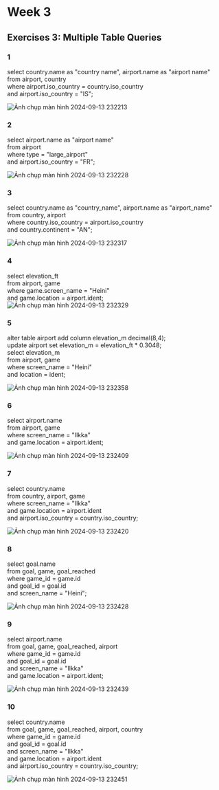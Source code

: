 # Week 3
## Exercises 3: Multiple Table Queries
### 1  
select country.name as "country name", airport.name as "airport name"  
from airport, country  
where airport.iso_country = country.iso_country  
and airport.iso_country = "IS";

![Ảnh chụp màn hình 2024-09-13 232213](https://github.com/user-attachments/assets/dd2ea10c-07b5-4834-97fd-915f3ae12773)

### 2   
select airport.name as "airport name"  
from airport  
where type = "large_airport"  
and airport.iso_country = "FR";

![Ảnh chụp màn hình 2024-09-13 232228](https://github.com/user-attachments/assets/71d0a9d3-6d53-4960-bcf5-57398af03213)

### 3  
select country.name as "country_name", airport.name as "airport_name"  
from country, airport  
where country.iso_country = airport.iso_country  
and country.continent = "AN";

![Ảnh chụp màn hình 2024-09-13 232317](https://github.com/user-attachments/assets/7be9549a-44e3-4d9f-b875-81ba5749a916)

### 4 
select elevation_ft  
from airport, game  
where game.screen_name = "Heini"  
and game.location = airport.ident;  
![Ảnh chụp màn hình 2024-09-13 232329](https://github.com/user-attachments/assets/a2010078-65dc-435b-bb26-f028b172c9f7)

### 5  
alter table airport add column elevation_m decimal(8,4);  
update airport set elevation_m = elevation_ft * 0.3048;  
select elevation_m  
from airport, game  
where screen_name = "Heini"  
and location = ident;

![Ảnh chụp màn hình 2024-09-13 232358](https://github.com/user-attachments/assets/da58487a-1c92-4e74-a00f-2a53885e307f)

### 6  
select airport.name  
from airport, game  
where screen_name = "Ilkka"  
and game.location = airport.ident;

![Ảnh chụp màn hình 2024-09-13 232409](https://github.com/user-attachments/assets/28292402-9d3b-42eb-8009-591617bbe02f)

### 7  
select country.name  
from country, airport, game  
where screen_name = "Ilkka"  
and game.location = airport.ident  
and airport.iso_country = country.iso_country;

![Ảnh chụp màn hình 2024-09-13 232420](https://github.com/user-attachments/assets/c2878400-cefc-4742-ae2f-4afb4e69d1c0)

### 8  
select goal.name  
from goal, game, goal_reached  
where game_id = game.id  
and goal_id = goal.id  
and screen_name = "Heini";

![Ảnh chụp màn hình 2024-09-13 232428](https://github.com/user-attachments/assets/f5e6f1e8-bfff-44e6-8668-a6ecdad0686f)

### 9  
select airport.name  
from goal, game, goal_reached, airport  
where game_id = game.id  
and goal_id = goal.id  
and screen_name = "Ilkka"  
and game.location = airport.ident;

![Ảnh chụp màn hình 2024-09-13 232439](https://github.com/user-attachments/assets/098a4dee-6edd-4c4e-bd35-3557d9ddf34d)

### 10  
select country.name  
from goal, game, goal_reached, airport, country  
where game_id = game.id  
and goal_id = goal.id  
and screen_name = "Ilkka"  
and game.location = airport.ident  
and airport.iso_country = country.iso_country;

![Ảnh chụp màn hình 2024-09-13 232451](https://github.com/user-attachments/assets/ed278cd8-38f4-4e7f-8ed5-bc6231be0674)
